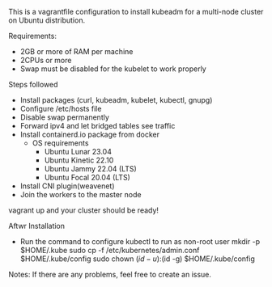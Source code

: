 This is a vagrantfile configuration to install kubeadm for a multi-node cluster on Ubuntu distribution.

Requirements:
- 2GB or more of RAM per machine
- 2CPUs or more
- Swap must be disabled for the kubelet to work properly

Steps followed
- Install packages (curl, kubeadm, kubelet, kubectl, gnupg)
- Configure /etc/hosts file
- Disable swap permanently
- Forward ipv4 and let bridged tables see traffic
- Install containerd.io package from docker
    - OS requirements
        - Ubuntu Lunar 23.04
        - Ubuntu Kinetic 22.10
        - Ubuntu Jammy 22.04 (LTS)
        - Ubuntu Focal 20.04 (LTS)
- Install CNI plugin(weavenet)
- Join the workers to the master node

vagrant up and your cluster should be ready!

Aftwr Installation
- Run the command to configure kubectl to run as non-root user
mkdir -p $HOME/.kube
sudo cp -f /etc/kubernetes/admin.conf $HOME/.kube/config
sudo chown $(id -u):$(id -g) $HOME/.kube/config

Notes:
If there are any problems, feel free to create an issue.